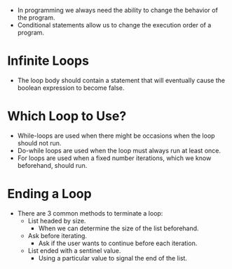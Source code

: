 - In programming we always need the ability to change the behavior of the program.
- Conditional statements allow us to change the execution order of a program.


# Infinite Loops
- The loop body should contain a statement that will eventually cause the boolean expression to become false.



# Which Loop to Use?
- While-loops are used when there might be occasions when the loop should not run.
- Do-while loops are used when the loop must always run at least once.
- For loops are used when a fixed number iterations, which we know beforehand, should run.

# Ending a Loop
- There are 3 common methods to terminate a loop:
	- List headed by size.
		- When we can determine the size of the list beforehand.
	- Ask before iterating.
		- Ask if the user wants to continue before each iteration.
	- List ended with a sentinel value.
		- Using a particular value to signal the end of the list.